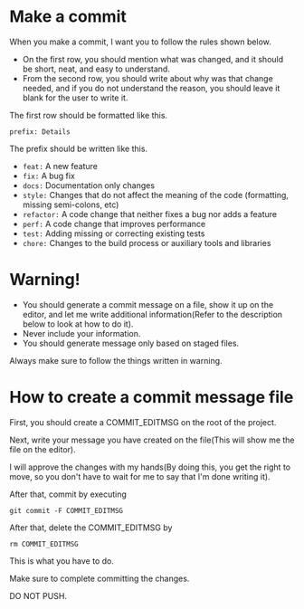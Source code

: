 # Make a commit
When you make a commit, I want you to follow the rules shown below.

- On the first row, you should mention what was changed, and it should be short, neat, and easy to understand.
- From the second row, you should write about why was that change needed, and if you do not understand the reason, you should leave it blank for the user to write it.

The first row should be formatted like this.

```
prefix: Details
```

The prefix should be written like this.
- `feat:` A new feature
- `fix:` A bug fix
- `docs:` Documentation only changes
- `style:` Changes that do not affect the meaning of the code (formatting, missing semi-colons, etc)
- `refactor:` A code change that neither fixes a bug nor adds a feature
- `perf:` A code change that improves performance
- `test:` Adding missing or correcting existing tests
- `chore:` Changes to the build process or auxiliary tools and libraries


# Warning!
- You should generate a commit message on a file, show it up on the editor, and let me write additional information(Refer to the description below to look at how to do it).
- Never include your information.
- You should generate message only based on staged files.

Always make sure to follow the things written in warning.

# How to create a commit message file
First, you should create a COMMIT_EDITMSG on the root of the project.

Next, write your message you have created on the file(This will show me the file on the editor).

I will approve the changes with my hands(By doing this, you get the right to move, so you don't have to wait for me to say that I'm done writing it).

After that, commit by executing

```
git commit -F COMMIT_EDITMSG
```

After that, delete the COMMIT_EDITMSG by

```
rm COMMIT_EDITMSG
```

This is what you have to do.

Make sure to complete committing the changes.

DO NOT PUSH.
